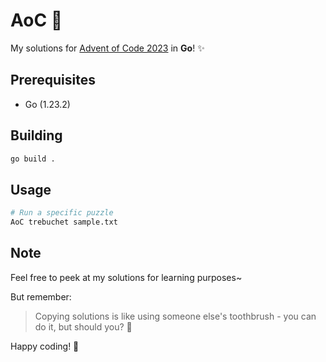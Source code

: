 # AoC 🌙

My solutions for [Advent of Code 2023](https://adventofcode.com/2023) in **Go**! ✨

## Prerequisites

- Go (1.23.2)

## Building

```bash
go build .
```

## Usage

```bash
# Run a specific puzzle
AoC trebuchet sample.txt
```

## Note

Feel free to peek at my solutions for learning purposes~

But remember:
> Copying solutions is like using someone else's toothbrush - you can do it, but should you? 🤔

Happy coding! 🚀